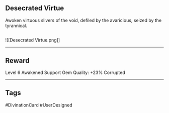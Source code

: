 ## Desecrated Virtue
Awoken virtuous slivers of the void,
defiled by the avaricious, 
seized by the tyrannical.
## 
![[Desecrated Virtue.png]]

---
## Reward
Level 6 Awakened Support Gem
Quality: +23%
Corrupted

---
## Tags
#DivinationCard
#UserDesigned